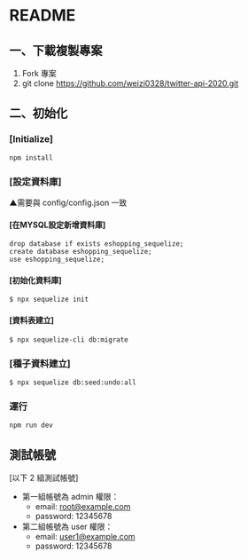 # README

## 一、下載複製專案

1. Fork 專案
2. git clone https://github.com/weizi0328/twitter-api-2020.git

## 二、初始化
### [Initialize]
```
npm install
```

### [設定資料庫]
▲需要與 config/config.json 一致

#### [在MYSQL設定新增資料庫]
```
drop database if exists eshopping_sequelize;
create database eshopping_sequelize;
use eshopping_sequelize;
```

#### [初始化資料庫]
```
$ npx sequelize init
```

#### [資料表建立]
```
$ npx sequelize-cli db:migrate
```

### [種子資料建立]
```
$ npx sequelize db:seed:undo:all
```


### 運行
```
npm run dev
```

## 測試帳號
[以下 2 組測試帳號]
* 第一組帳號為 admin 權限：
  * email: root@example.com
  * password: 12345678
* 第二組帳號為 user 權限：
  * email: user1@example.com
  * password: 12345678